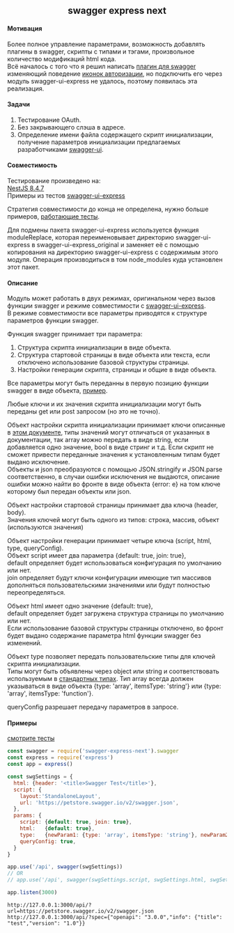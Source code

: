 <div align="center"><h2>swagger express next</h2></div>

#### Мотивация
Более полное управление параметрами, возможность добавлять плагины в swagger, скрипты с типами и тэгами, произвольное количество модификаций html кода. \
Всё началось с того что я решил написать [плагин для swagger](https://github.com/angrocode/swagger-plugin-authorizeIcons) изменяющий поведение [иконок авторизации]((https://github.com/swagger-api/swagger-ui/issues/4402)), 
но подключить его через модуль swagger-ui-express не удалось, поэтому появилась эта реализация.

#### Задачи
1. Тестирование OAuth.
2. Без закрывающего слэша в адресе.
3. Определение имени файла содержащего скрипт инициализации, получение параметров инициализации предлагаемых разработчиками [swagger-ui](https://github.com/swagger-api/swagger-ui).

#### Совместимость
Тестирование произведено на: \
[NestJS 8.4.7](https://nestjs.com/) \
Примеры из тестов [swagger-ui-express](https://github.com/scottie1984/swagger-ui-express/blob/master/test/testapp/app.js)

Стратегия совместимости до конца не определена, нужно больше примеров, [работающие тесты](https://github.com/angrocode/swagger-express-next/blob/main/tests.md).

Для подмены пакета swagger-ui-express используется функция moduleReplace,
которая переименовывает директорию swagger-ui-express в swagger-ui-express_original
и заменяет её с помощью копирования на директорию swagger-ui-express с содержимым
этого модуля. Операция производиться в том node_modules куда установлен этот пакет.

#### Описание
Модуль может работать в двух режимах, оригинальном через вызов функции swagger и режиме совместимости с [swagger-ui-express](https://github.com/scottie1984/swagger-ui-express). \
В режиме совместимости все параметры приводятся к структуре параметров функции swagger.

Функция swagger принимает три параметра:
1. Структура скрипта инициализации в виде объекта.
2. Структура стартовой страницы в виде объекта или текста, если отключено использование базовой структуры страницы.
3. Настройки генерации скрипта, страницы и общие в виде объекта.

Все параметры могут быть переданны в первую позицию функции swagger в виде объекта, [пример](https://github.com/angrocode/swagger-express-next/blob/main/test.md#test-7).

Любые ключи и их значения скрипта инициализации могут быть переданы get или post запросом (но это не точно).

Объект настройки скрипта инициализации принимает ключи описанные в [этом документе](https://github.com/swagger-api/swagger-ui/blob/master/docs/usage/configuration.md), 
типы значений могут отличаться от указанных в документации, так array можно передать в виде string, если добавляется одно значение, bool в виде стринг и т.д.
Если скрипт не сможет привести переданные значения к установленным типам будет выдано исключение. \
Объекты и json преобразуются с помощью JSON.stringify и JSON.parse соответственно, 
в случаи ошибки исключения не выдаются, описание ошибки можно найти во фронте в виде объекта {error: e}
на том ключе которому был передан объекты или json.

Объект настройки стартовой страницы принимает два ключа (header, body). \
Значения ключей могут быть одного из типов: строка, массив, объект (используются значения)

Объект настройки генерации принимает четыре ключа (script, html, type, queryConfig). \
Объект script имеет два параметра {default: true, join: true}, \
default определяет будет использоваться конфигурация по умолчанию или нет. \
join определяет будут ключи конфигурации имеющие тип массивов дополняться пользовательскими
значениями или будут полностью переопределяться.

Объект html имеет одно значение {default: true}, \
default определяет будет загружена структура страницы по умолчанию или нет. \
Если использование базовой структуры страницы отключено, во фронт будет выдано содержание параметра html функции swagger без изменений.

Объект type позволяет передать пользовательские типы для ключей скрипта инициализации.\
Типы могут быть объявлены через object или string и соответствовать используемым в [стандартных типах](https://github.com/angrocode/swagger-express-next/blob/main/initTypes.js).
Тип array всегда должен указываться в виде объекта {type: 'array', itemsType: 'string'} или {type: 'array', itemsType: 'function'}.

queryConfig разрешает передачу параметров в запросе.

#### Примеры

[смотрите тесты](https://github.com/angrocode/swagger-express-next/blob/main/tests.md)

```js
const swagger = require('swagger-express-next').swagger
const express = require('express')
const app = express()

const swgSettings = {
  html: {header: '<title>Swagger Test</title>'},
  script: {
    layout:'StandaloneLayout',
    url: 'https://petstore.swagger.io/v2/swagger.json',
  },
  params: {
    script: {default: true, join: true},
    html:   {default: true},
    type:   {newParam1: {type: 'array', itemsType: 'string'}, newParam2: 'boolean'},
    queryConfig: true,
  }
}

app.use('/api', swagger(swgSettings))
// OR
// app.use('/api', swagger(swgSettings.script, swgSettings.html, swgSettings.params))

app.listen(3000)
```

```text
http://127.0.0.1:3000/api/?url=https://petstore.swagger.io/v2/swagger.json
http://127.0.0.1:3000/api/?spec={"openapi": "3.0.0","info": {"title": "test","version": "1.0"}}
```
